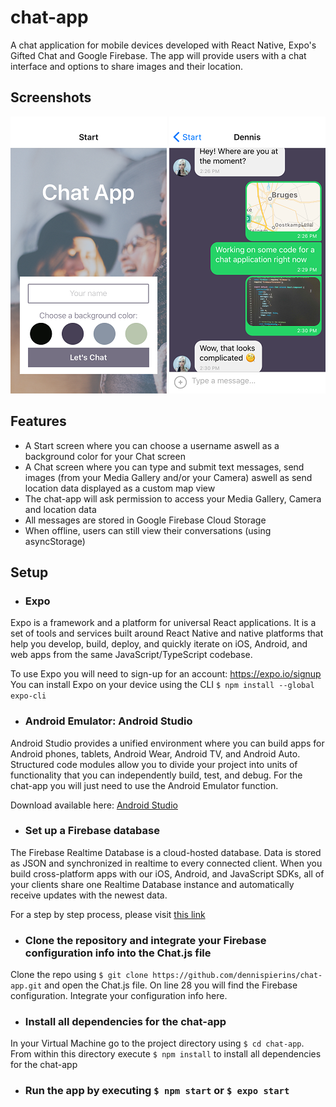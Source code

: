 # chat-app

A chat application for mobile devices developed with React Native, Expo's Gifted Chat and Google Firebase. The app will provide users with a chat interface and options to share images and their location.

## Screenshots

![Start screen](https://github.com/DennisPierins/chat-app/blob/master/assets/Startscreenchatapp.PNG)
![Chat screen](https://github.com/DennisPierins/chat-app/blob/master/assets/Chatscreenchatapp.PNG)

## Features

* A Start screen where you can choose a username aswell as a background color for your Chat screen
* A Chat screen where you can type and submit text messages, send images (from your Media Gallery and/or your Camera) aswell as send location data displayed as a custom map view
* The chat-app will ask permission to access your Media Gallery, Camera and location data
* All messages are stored in Google Firebase Cloud Storage
* When offline, users can still view their conversations (using asyncStorage)

## Setup

* ### **Expo**

Expo is a framework and a platform for universal React applications. It is a set of tools and services built around React Native and native platforms that help you develop, build, deploy, and quickly iterate on iOS, Android, and web apps from the same JavaScript/TypeScript codebase.

To use Expo you will need to sign-up for an account: https://expo.io/signup  
You can install Expo on your device using the CLI 
`$ npm install --global expo-cli` 

* ### **Android Emulator: Android Studio**

Android Studio provides a unified environment where you can build apps for Android phones, tablets, Android Wear, Android TV, and Android Auto. Structured code modules allow you to divide your project into units of functionality that you can independently build, test, and debug. For the chat-app you will just need to use the Android Emulator function.

Download available here: [Android Studio](https://developer.android.com/studio)

* ### **Set up a Firebase database**

The Firebase Realtime Database is a cloud-hosted database. Data is stored as JSON and synchronized in realtime to every connected client. When you build cross-platform apps with our iOS, Android, and JavaScript SDKs, all of your clients share one Realtime Database instance and automatically receive updates with the newest data.

For a step by step process, please visit [this link](https://codinglatte.com/posts/how-to/how-to-create-a-firebase-project/)

* ### **Clone the repository and integrate your Firebase configuration info into the Chat.js file**

Clone the repo using `$ git clone https://github.com/dennispierins/chat-app.git` and open the Chat.js file. On line 28 you will find the Firebase configuration. Integrate your configuration info here.

* ### **Install all dependencies for the chat-app**

In your Virtual Machine go to the project directory using `$ cd chat-app`. From within this directory execute `$ npm install` to install all dependencies for the chat-app

* ### **Run the app by executing `$ npm start` or `$ expo start`**